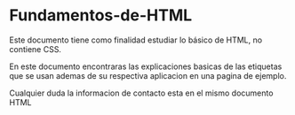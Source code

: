 # Fundamentos-de-HTML
Este documento tiene como finalidad estudiar lo básico de HTML, no contiene CSS.

En este documento encontraras las explicaciones basicas de las etiquetas que se usan
ademas de su respectiva aplicacion en una pagina de ejemplo. 

Cualquier duda la informacion de contacto esta en el mismo documento HTML
